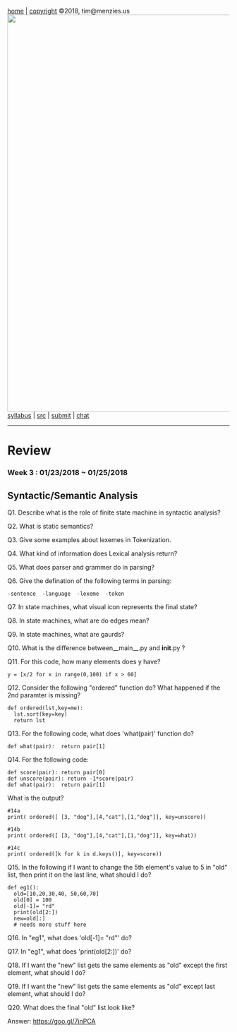 [home](http://tiny.cc/plm18) |
[copyright](https://github.com/txt/plm18/blob/master/LICENSE.md) &copy;2018, tim&commat;menzies.us
<br>
[<img width=900 src="https://raw.githubusercontent.com/txt/plm18/master/img/banner.png">](http://tiny.cc/plm18)<br>
[syllabus](https://github.com/txt/plm18/blob/master/doc/syllabus.md) |
[src](https://github.com/txt/plm18/tree/master/src) |
[submit](http://tiny.cc/plm18give) |
[chat](https://plm18.slack.com/)


______



# Review

### Week 3 : 01/23/2018 ~ 01/25/2018

## Syntactic/Semantic Analysis

Q1. Describe what is the role of finite state machine in syntactic analysis? 

Q2. What is static semantics?

Q3. Give some examples about lexemes in Tokenization.

Q4. What kind of information does Lexical analysis return?

Q5. What does parser and grammer do in parsing?

Q6. Give the defination of the following terms in parsing:

	-sentence  -language  -lexeme  -token

Q7. In state machines, what visual icon represents the final state?

Q8. In state machines, what are do edges mean?

Q9. In state machines, what are gaurds?

Q10. What is the difference between__main__.py and __init__.py ?

Q11. For this code, how many elements does y have?

    y = [x/2 for x in range(0,100) if x > 60]


Q12. Consider the following  "ordered" function do? What happened if the 2nd paramter is missing?

    def ordered(lst,key=me):
      lst.sort(key=key)
      return lst
	  
Q13. For the following code, what does 'what(pair)' function do?

    def what(pair):  return pair[1]

Q14. For the following code:

    def score(pair): return pair[0]
    def unscore(pair): return -1*score(pair)
    def what(pair):  return pair[1]	

What is the output?

	#14a
	print( ordered([ [3, "dog"],[4,"cat"],[1,"dog"]], key=unscore))
  
	#14b
	print( ordered([ [3, "dog"],[4,"cat"],[1,"dog"]], key=what))
  
	#14c
	print( ordered([k for k in d.keys()], key=score))

	
Q15. In the following  if I want to change the 5th element's value to 5 in "old" list, then print it on the last line, what should I do?

    def eg1():
      old=[10,20,30,40, 50,60,70]
      old[0] = 100
      old[-1]= "rd"
      print(old[2:])
      new=old[:]
      # needs more stuff here
  
  
Q16. In "eg1", what does 'old[-1]= "rd"' do?

Q17. In "eg1", what does 'print(old[2:])' do?

Q18. If I want the "new" list gets the same elements as "old" except the first element, what should I do?

Q19. If I want the "new" list gets the same elements as "old" except last element, what should I do?

Q20. What does the final "old" list look like?

Answer:
https://goo.gl/7inPCA
